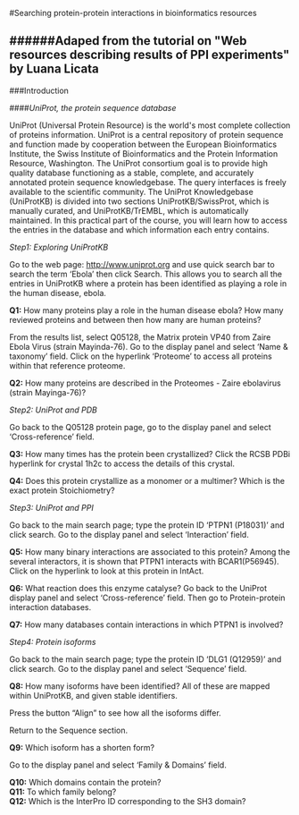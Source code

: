 #Searching protein-protein interactions in bioinformatics resources

######Adaped from the tutorial on "Web resources describing results of PPI experiments" by Luana Licata
-
###Introduction
####*UniProt, the protein sequence database*UniProt (Universal Protein Resource) is the world's most complete collection of proteins information. UniProt is a central repository of protein sequence and function made by cooperation between the European Bioinformatics Institute, the Swiss Institute of Bioinformatics and the Protein Information Resource, Washington. The UniProt consortium goal is to provide high quality database functioning as a stable, complete, and accurately annotated protein sequence knowledgebase. The query interfaces is freely available to the scientific community. The UniProt Knowledgebase (UniProtKB) is divided into two sections UniProtKB/SwissProt, which is manually curated, and UniProtKB/TrEMBL, which is automatically maintained. In this practical part of the course, you will learn how to access the entries in the database and which information each entry contains. *Step1: Exploring UniProtKB*Go to the web page: http://www.uniprot.org and use quick search bar to search the term ‘Ebola’ then click Search.This allows you to search all the entries in UniProtKB where a protein has been identified as playing a role in the human disease, ebola.
**Q1:** How many proteins play a role in the human disease ebola? How many reviewed proteins and between then how many are human proteins?From the results list, select Q05128, the Matrix protein VP40 from Zaire Ebola Virus (strain Mayinda-76). Go to the display panel and select ‘Name & taxonomy’ field. Click on the hyperlink ‘Proteome’ to access all proteins within that reference proteome. **Q2:** How many proteins are described in the Proteomes - Zaire ebolavirus (strain Mayinga-76)?*Step2: UniProt and PDB*
Go back to the Q05128 protein page, go to the display panel and select ‘Cross-reference’ field. 
**Q3:** How many times has the protein been crystallized?Click the RCSB PDBi hyperlink for crystal 1h2c to access the details of this crystal.  
 **Q4:** Does this protein crystallize as a monomer or a multimer? Which is the exact protein Stoichiometry?	*Step3: UniProt and PPI*
Go back to the main search page; type the protein ID ‘PTPN1 (P18031)’ and click search. Go to the display panel and select ‘Interaction’ field.
**Q5:** How many binary interactions are associated to this protein?Among the several interactors, it is shown that PTPN1 interacts with BCAR1(P56945). Click on the hyperlink to look at this protein in IntAct.
**Q6:** What reaction does this enzyme catalyse? Go back to the UniProt display panel and select ‘Cross-reference’ field. Then go to Protein-protein interaction databases. **Q7:** How many databases contain interactions in which PTPN1 is involved?*Step4: Protein isoforms*
Go back to the main search page; type the protein ID ‘DLG1 (Q12959)’ and click search. Go to the display panel and select ‘Sequence’ field.
**Q8:** How many isoforms have been identified? All of these are mapped within UniProtKB, and given stable identifiers. Press the button “Align” to see how all the isoforms differ.Return to the Sequence section.**Q9:** Which isoform has a shorten form?Go to the display panel and select ‘Family & Domains’ field.**Q10:** Which domains contain the protein?   **Q11:** To which family belong?  **Q12:** Which is the InterPro ID corresponding to the SH3 domain?